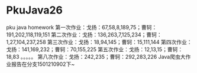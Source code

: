 # PkuJava26
pku java homework
第一次作业：戈扬：67,58,8,189,75；曹轲：191,202,118,119,151
第二次作业：戈扬：136,263,7,125,234；曹轲：1,27,104,237,258
第三次作业：戈扬：18,94,145；曹轲：15,111,144
第四次作业：戈扬：141,169,232；曹轲：70,155,225
第五次作业：戈扬：12,13,15；曹轲：18,83
。。。。。
第八次作业：戈扬：242,235；曹轲：292,283,226
Java爬虫大作业报告在分支1501210902下~
